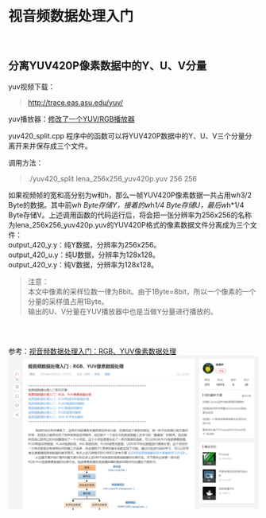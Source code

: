 # 视音频数据处理入门

<br />


## 分离YUV420P像素数据中的Y、U、V分量

yuv视频下载：
>http://trace.eas.asu.edu/yuv/ 
         
yuv播放器：[修改了一个YUV/RGB播放器](http://blog.csdn.net/leixiaohua1020/article/details/50466201)

yuv420_split.cpp 程序中的函数可以将YUV420P数据中的Y、U、V三个分量分离开来并保存成三个文件。

调用方法：
> ./yuv420_split lena_256x256_yuv420p.yuv 256 256

如果视频帧的宽和高分别为w和h，那么一帧YUV420P像素数据一共占用w*h*3/2 Byte的数据。其中前w*h Byte存储Y，接着的w*h*1/4 Byte存储U，最后w*h*1/4 Byte存储V。上述调用函数的代码运行后，将会把一张分辨率为256x256的名称为lena_256x256_yuv420p.yuv的YUV420P格式的像素数据文件分离成为三个文件：<br />
output_420_y.y：纯Y数据，分辨率为256x256。<br />
output_420_u.y：纯U数据，分辨率为128x128。<br />
output_420_v.y：纯V数据，分辨率为128x128。<br />

>注意：<br />
>本文中像素的采样位数一律为8bit。由于1Byte=8bit，所以一个像素的一个分量的采样值占用1Byte。<br />
>输出的U、V分量在YUV播放器中也是当做Y分量进行播放的。<br />

<br />


## 




参考：[视音频数据处理入门：RGB、YUV像素数据处理](http://blog.csdn.net/leixiaohua1020/article/details/50534150)
![](./images/leixiaohua_avDataProcess.png)
